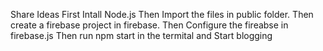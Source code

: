 Share Ideas 
First Intall Node.js
Then Import the files in public folder.
Then create a firebase project in firebase.
Then Configure the fireabse in firebase.js
Then run npm start in the termital and Start blogging
